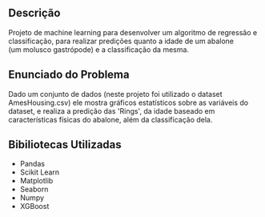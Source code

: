 ## Descrição
Projeto de machine learning para desenvolver um algoritmo de regressão e classificação, para realizar predições quanto a idade de um abalone<br>
(um molusco gastrópode) e a classificação da mesma.

## Enunciado do Problema
Dado um conjunto de dados (neste projeto foi utilizado o dataset AmesHousing.csv) ele mostra gráficos estatísticos sobre as variáveis do <br>
dataset, e realiza a predição das 'Rings', da idade baseado em características físicas do abalone, além da classificação dela.

## Bibiliotecas Utilizadas

- Pandas
- Scikit Learn
- Matplotlib
- Seaborn
- Numpy
- XGBoost
